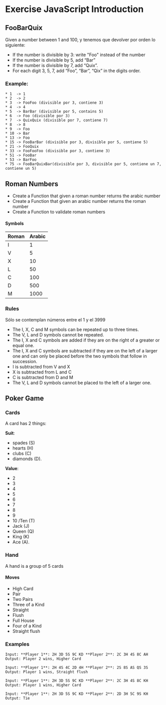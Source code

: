 # Exercise JavaScript Introduction
## FooBarQuix

Given a number between 1 and 100, y tenemos que devolver por orden lo siguiente:

* If the number is divisible by 3: write "Foo" instead of the number 
* If the number is divisible by  5, add “Bar”
* If the number is divisible by  7, add “Quix”.
* For each digit 3, 5, 7, add “Foo”, “Bar”, “Qix” in the digits order.

### Example: 
~~~
* 1  -> 1
* 2  -> 2
* 3  -> FooFoo (divisible por 3, contiene 3)
* 4  -> 4
* 5  -> BarBar (divisible por 5, contains 5)
* 6  -> Foo (divisible por 3)
* 7  -> QuixQuix (divisible por 7, contiene 7)
* 8  -> 8
* 9  -> Foo
* 10 -> Bar
* 13 -> Foo 
* 15 -> FooBarBar (divisible por 3, divisible por 5, contiene 5)
* 21 -> FooQuix
* 33 -> FooFooFoo (divisible por 3, contiene 3)
* 51 -> FooBar
* 53 -> BarFoo
* 75 -> FooBarQuixBar(divisible por 3, divisible por 5, contiene un 7, contiene un 5)
~~~

## Roman Numbers
* Create a Function that given a roman number returns the arabic number
* Create a Function that given an arabic number returns the roman number
* Create a Function to validate roman numbers

#### Symbols

 Roman | Arabic 
--------|-------
 I | 1 
 V | 5 
 X | 10 
 L | 50 
 C | 100 
 D | 500 
 M | 1000 

### Rules

Sólo se contemplan números entre el 1 y el 3999

* The I, X, C and M symbols can be repeated up to three times.
* The V, L and D symbols cannot be repeated.
* The I, X and C symbols are added if they are on the right of a greater or equal one.
* The I, X and C symbols are subtracted if they are on the left of a larger one and can only be placed before the two symbols that follow in succession.
* I is subtracted from V and X
* X is subtracted from L and C
* C is subtracted from D and M
* The V, L and D symbols cannot be placed to the left of a larger one.


## Poker Game

### Cards
A card has 2 things:

**Suit**:
* spades (S)
* hearts (H)
* clubs (C)
* diamonds (D). 

**Value**:
* 2 
* 3
* 4
* 5
* 6
* 7
* 8
* 9
* 10 /Ten (T)
* Jack (J)
* Queen (Q)
* King (K)
* Ace (A). 

### Hand

A hand is a group of 5 cards

#### Moves

* High Card 
* Pair
* Two Pairs 
* Three of a Kind 
* Straight 
* Flush 
* Full House 
* Four of a Kind 
* Straight flush 

### Examples
~~~
Input: **Player 1**: 2H 3D 5S 9C KD **Player 2**: 2C 3H 4S 8C AH
Output: Player 2 wins, Higher Card

Input: **Player 1**: 2H 4S 4C 2D 4H **Player 2**: 2S 8S AS QS 3S
Output: Player 1 wins, Straight flush

Input: **Player 1**: 2H 3D 5S 9C KD **Player 2**: 2C 3H 4S 8C KH
Output: Player 1 wins, Higher Card

Input: **Player 1**: 2H 3D 5S 9C KD **Player 2**: 2D 3H 5C 9S KH
Output: Tie
~~~

